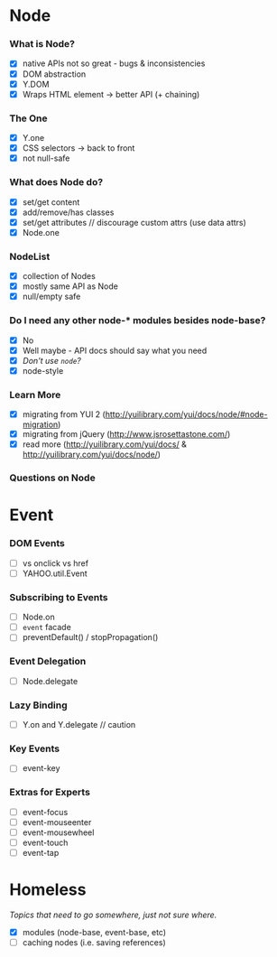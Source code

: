 Node
====

### What is Node?

- [x] native APIs not so great - bugs & inconsistencies
- [x] DOM abstraction
- [x] Y.DOM
- [x] Wraps HTML element -> better API (+ chaining)

### The One

- [x] Y.one
- [x] CSS selectors -> back to front
- [x] not null-safe

### What does Node do?

- [x] set/get content
- [x] add/remove/has classes
- [x] set/get attributes // discourage custom attrs (use data attrs)
- [x] Node.one

### NodeList

- [x] collection of Nodes
- [x] mostly same API as Node
- [x] null/empty safe

### Do I need any other node-* modules besides node-base?

- [x] No
- [x] Well maybe - API docs should say what you need
- [x] _Don't use `node`?_
- [x] node-style

### Learn More

- [x] migrating from YUI 2 (http://yuilibrary.com/yui/docs/node/#node-migration)
- [x] migrating from jQuery (http://www.jsrosettastone.com/)
- [x] read more (http://yuilibrary.com/yui/docs/ & http://yuilibrary.com/yui/docs/node/)

### Questions on Node

Event
=====

### DOM Events

- [ ] vs onclick vs href
- [ ] YAHOO.util.Event

### Subscribing to Events

- [ ] Node.on
- [ ] `event` facade
- [ ] preventDefault() / stopPropagation()

### Event Delegation

- [ ] Node.delegate

### Lazy Binding

- [ ] Y.on and Y.delegate // caution

### Key Events

- [ ] event-key

### Extras for Experts

- [ ] event-focus
- [ ] event-mouseenter
- [ ] event-mousewheel
- [ ] event-touch
- [ ] event-tap

Homeless
========
_Topics that need to go somewhere, just not sure where._

- [x] modules (node-base, event-base, etc)
- [ ] caching nodes (i.e. saving references)
